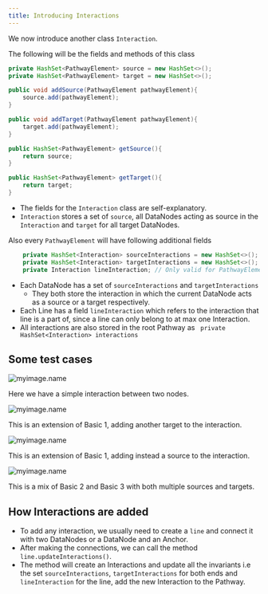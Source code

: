 ```yaml
---
title: Introducing Interactions
---
```




We now introduce another class `Interaction`.

The following will be the fields and methods of this class
```java
private HashSet<PathwayElement> source = new HashSet<>();
private HashSet<PathwayElement> target = new HashSet<>();

public void addSource(PathwayElement pathwayElement){
    source.add(pathwayElement);
}

public void addTarget(PathwayElement pathwayElement){
    target.add(pathwayElement);
}

public HashSet<PathwayElement> getSource(){
    return source;
}

public HashSet<PathwayElement> getTarget(){
    return target;
}
```
* The fields for the `Interaction` class are self-explanatory.
* `Interaction` stores a set of `source`, all DataNodes acting as source in the `Interaction` and `target` for all target DataNodes.

Also every `PathwayElement` will have following additional fields
```java
	private HashSet<Interaction> sourceInteractions = new HashSet<>(); // Only valid for PathwayElement of type DATANODE
	private HashSet<Interaction> targetInteractions = new HashSet<>(); // Only valid for PathwayElement of type DATANODE
	private Interaction lineInteraction; // Only valid for PathwayElement of type LINE
```

* Each DataNode has a set of `sourceInteractions` and `targetInteractions`
    * They both store the interaction in which the current DataNode acts as a source or a target respectively.
* Each Line has a field `lineInteraction` which refers to the interaction that line is a part of, since a line can only belong to at max one Interaction.
* All interactions are also stored in the root Pathway as `	private HashSet<Interaction> interactions`

## Some test cases

![myimage.name](/assets/basic1.png)

Here we have a simple interaction between two nodes.

![myimage.name](/assets/basic2.png)

This is an extension of Basic 1, adding another target to the interaction.

![myimage.name](/assets/basic3.png)

This is an extension of Basic 1, adding instead a source to the interaction.

![myimage.name](/assets/basic4.png)

This is a mix of Basic 2 and Basic 3 with both multiple sources and targets.

## How Interactions are added

* To add any interaction, we usually need to create a `line` and connect it with two DataNodes or a DataNode and an Anchor.
* After making the connections, we can call the method `line.updateInteractions()`.
* The method will create an Interactions and update all the invariants i.e the set `sourceInteractions`, `targetInteractions` for both ends and `lineInteraction` for the line, add the new Interaction to the Pathway.
